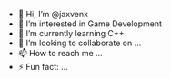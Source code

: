 - 👋 Hi, I’m @jaxvenx
- 👀 I’m interested in Game Development
- 🌱 I’m currently learning C++
- 💞️ I’m looking to collaborate on ...
- 📫 How to reach me ...
- ⚡ Fun fact: ...

<!---
jaxvenx/jaxvenx is a ✨ special ✨ repository because its `README.md` (this file) appears on your GitHub profile.
You can click the Preview link to take a look at your changes.
--->
